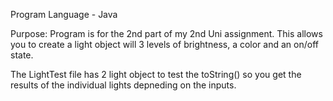 Program Language - Java 

Purpose: 
Program is for the 2nd part of my 2nd Uni assignment. This allows you to create a light object will 3 levels of brightness, a color
and an on/off state. 

The LightTest file has 2 light object to test the toString() so you get the results of the individual lights
depneding on the inputs. 
